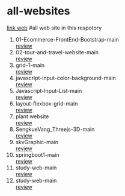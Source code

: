 # all-websites

<a href="https://sengkue.github.io/all-websites/">link web</a>
#all web site in this respotory
<ol>
    <li>01-Ecommerce-FrontEnd-Bootstrap-main</li>
       <a href="https://sengkue.github.io/all-websites/01-Ecommerce-FrontEnd-Bootstrap-main">review</a>
    <li>02-tour-and-travel-website-main</li>
        <a href="https://sengkue.github.io/all-websites/02-tour-and-travel-website-main">review</a>
    <li>grid-1-main</li>
        <a href="https://sengkue.github.io/all-websites/grid-1-main">review</a>
    <li>javascript-input-color-background-main</li>
        <a href="https://sengkue.github.io/all-websites/javascript-input-color-background-main">review</a>
    <li>Javascript-Input-List-main</li>
        <a href="https://sengkue.github.io/all-websites/Javascript-Input-List-main">review</a>
    <li>layout-flexbox-grid-main</li>
        <a href="https://sengkue.github.io/all-websites/layout-flexbox-grid-main">review</a>
    <li>plant website</li>
        <a href="https://sengkue.github.io/all-websites/plant website">review</a>
    <li>SengkueVang_Threejs-3D-main</li>
        <a href="https://sengkue.github.io/all-websites/SengkueVang_Threejs-3D-main">review</a>
    <li>skvGraphic-main</li>
        <a href="https://sengkue.github.io/all-websites/skvGraphic-main">review</a>
    <li>springboot1-main</li>
        <a href="https://sengkue.github.io/all-websites/springboot1-main">review</a>
    <li>study-web-main</li>
        <a href="https://sengkue.github.io/all-websites/study-web-main">review</a>
     <li>study-web-main</li>
        <a href="https://sengkue.github.io/all-websites/send mail">review</a>
</ol>
